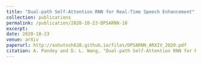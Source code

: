 ```yaml
---
title: "Dual-path Self-Attention RNN for Real-Time Speech Enhancement"
collection: publications
permalink: /publication/2020-10-23-DPSARNN-10
excerpt: 
date: 2020-10-23
venue: arXiv
paperurl: http://ashutosh620.github.io/files/DPSARNN_ARXIV_2020.pdf
citation: A. Pandey and D. L. Wang, "Dual-path Self-Attention RNN for Real-Time Speech Enhancement," <i>arXiv:2010.12713</i>, 2020.
---
```

